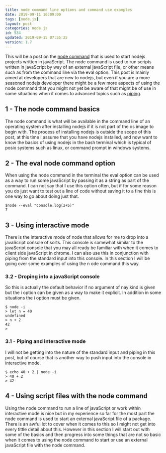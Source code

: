 ```yaml
---
title: node command line options and command use examples
date: 2019-09-11 16:09:00
tags: [node.js]
layout: post
categories: node.js
id: 534
updated: 2019-09-15 07:55:25
version: 1.7
---
```


This will be a post on the [node command](https://nodejs.org/api/cli.html) that is used to start nodejs projects written in javaScript. The node command is used to run scripts written in javaScript by way of an external javaScript file, or other means such as from the command line via the eval option. This post is mainly aimed at developers that are new to nodejs, but even if you are a more seasoned nodejs developer there might be a few more aspects of using the node command that you might not yet be aware of that might be of use in some situations when it comes to advanced topics such as [piping](https://en.wikipedia.org/wiki/Pipeline_(Unix)).

<!-- more -->

## 1 - The node command basics

The node command is what will be available in the command line of an operating system after installing nodejs if it is not part of the os image to begin with. The process of installing nodejs is outside the scope of this post, at this time I assume that you have nodejs installed, and now want to know the basics of using nodejs in the bash terminal which is typical of posix systems such as linux, or command prompt in windows systems.

## 2 - The eval node command option

When using the node command in the terminal the eval option can be used as a way to run some javaScript by passing it as a string as part of the command. I can not say that I use this option often, but if for some reason you do just want to test out a line of code without saving it to a fine this is one way to go about doing just that.

```
$node --eval "console.log(2+5)"
7
```

## 3 - Using interactive mode

There is the interactive mode of node that allows for me to drop into a javaScript console of sorts. This console is somewhat similar to the javaScript console that you may all ready be familiar with when it comes to client side javaScript in chrome. I can also use this in conjunction with piping from the standard input into this console. In this section I will be going over some examples of using the n ode command this way.

### 3.2 - Droping into a javaScript console

So this is actually the default behavior if no argument of nay kind is given but the i option can be given as a way to make it explicit. In addition in some situations the i option must be given.

```
$ node -i
> let n = 40
undefined
> n + 2 
42
> 
```

### 3.1 - Piping and interactive mode

I will not be getting into the nature of the standard input and piping in this post, but of course that is another way to push input into the console in interactive mode.

```
$ echo 40 + 2 | node -i
> 40 + 2
> 42
```

## 4 - Using script files with the node command

Using the node command to run a line of javaScript or work within interactive mode is nice but in my experience so far for the most part the node command is used to start an external javaScript file of a package. There is an awful lot to cover when it comes to this so I might not get into every tittle detail about this. However in this section I will start out with some of the basics and then progress into some things that are not so basic when it comes to using the node command to start or use an external javaScript file with the node command.